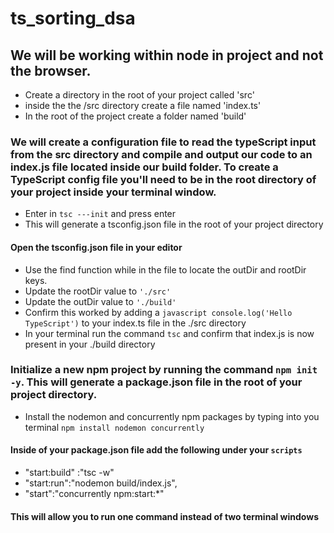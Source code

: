 # ts_sorting_dsa
## We will be working within node in project and not the browser. 
- Create a directory in the root of your project called 'src'
- inside the the /src directory create a file named 'index.ts'
- In the root of the project create a folder named 'build'
### We will create a configuration file to read the typeScript input from the src directory and compile and output our code to an index.js file located inside our build folder. To create a TypeScript config file you'll need to be in the root directory of your project inside your terminal window.
- Enter in ``` tsc ---init ``` and press enter
- This will generate a tsconfig.json file in the root of your project directory
#### Open the tsconfig.json file in your editor
- Use the find function while in the file to locate the outDir and rootDir keys. 
- Update the rootDir value to ` './src' `
- Update the outDir value to ` './build' `
- Confirm this worked by adding a ```javascript console.log('Hello TypeScript')``` to your index.ts file in the ./src directory
- In your terminal run the command `tsc` and confirm that index.js is now present in your ./build directory
### Initialize a new npm project by running the command `npm init -y`. This will generate a package.json file in the root of your project directory. 
- Install the nodemon and concurrently npm packages by typing into you terminal `npm install nodemon concurrently`
#### Inside of your package.json file add the following under your `scripts`
- "start:build" :"tsc -w"
- "start:run":"nodemon build/index.js",
- "start":"concurrently npm:start:*"
#### This will allow you to run one command instead of two terminal windows
    
    